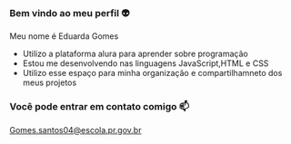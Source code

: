 ### Bem vindo ao meu perfil 👽

Meu nome é Eduarda Gomes 

- Utilizo a plataforma alura para aprender sobre programação
- Estou me desenvolvendo nas linguagens JavaScript,HTML e CSS
- Utilizo esse espaço para minha organização e compartilhamneto dos meus projetos


### Você pode entrar em contato comigo 📫

Gomes.santos04@escola.pr.gov.br 
